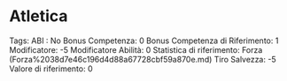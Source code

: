 # Atletica

Tags: ABI
: No
Bonus Competenza: 0
Bonus Competenza di Riferimento: 1
Modificatore: -5
Modificatore  Abilità: 0
Statistica di riferimento: Forza (Forza%2038d7e46c196d4d88a67728cbf59a870e.md)
Tiro Salvezza: -5
Valore di riferimento: 0